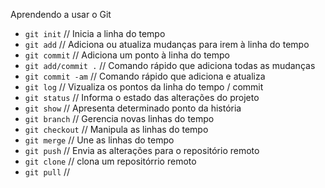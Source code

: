 Aprendendo a usar o Git

* `git init` // Inicia a linha do tempo
* `git add` // Adiciona ou atualiza mudanças para irem à linha do tempo
* `git commit` // Adiciona um ponto à linha do tempo
* `git add/commit .` // Comando rápido que adiciona todas as mudanças
* `git commit -am` // Comando rápido que adiciona e atualiza
* `git log` // Vizualiza os pontos da linha do tempo / commit
* `git status` // Informa o estado das alterações do projeto
* `git show` // Apresenta determinado ponto da história
* `git branch` // Gerencia novas linhas do tempo
* `git checkout` // Manipula as linhas do tempo
* `git merge` // Une as linhas do tempo
* `git push` // Envia as alterações para o repositório remoto
* `git clone` //  clona um repositórrio remoto
* `git pull` //